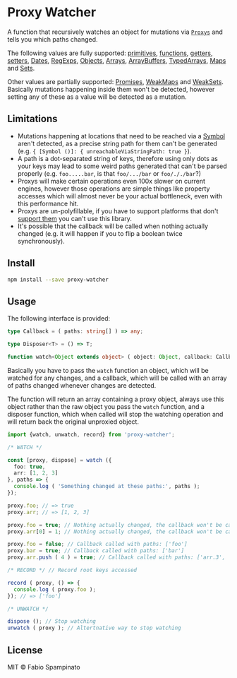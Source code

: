 # Proxy Watcher

A function that recursively watches an object for mutations via [`Proxys`](https://developer.mozilla.org/en-US/docs/Web/JavaScript/Reference/Global_Objects/Proxy) and tells you which paths changed.

The following values are fully supported: [primitives](https://developer.mozilla.org/en-US/docs/Glossary/Primitive), [functions](https://developer.mozilla.org/en-US/docs/Web/JavaScript/Guide/Functions), [getters](https://developer.mozilla.org/en-US/docs/Web/JavaScript/Reference/Functions/get), [setters](https://developer.mozilla.org/en-US/docs/Web/JavaScript/Reference/Functions/set), [Dates](https://developer.mozilla.org/en-US/docs/Web/JavaScript/Reference/Global_Objects/Date), [RegExps](https://developer.mozilla.org/en-US/docs/Web/JavaScript/Reference/Global_Objects/RegExp), [Objects](https://developer.mozilla.org/en-US/docs/Web/JavaScript/Reference/Global_Objects/Object), [Arrays](https://developer.mozilla.org/en-US/docs/Web/JavaScript/Reference/Global_Objects/Array), [ArrayBuffers](https://developer.mozilla.org/en-US/docs/Web/JavaScript/Reference/Global_Objects/ArrayBuffer), [TypedArrays](https://developer.mozilla.org/en-US/docs/Web/JavaScript/Reference/Global_Objects/TypedArray), [Maps](https://developer.mozilla.org/en-US/docs/Web/JavaScript/Reference/Global_Objects/Map) and [Sets](https://developer.mozilla.org/en-US/docs/Web/JavaScript/Reference/Global_Objects/Set).

Other values are partially supported: [Promises](https://developer.mozilla.org/en/docs/Web/JavaScript/Reference/Global_Objects/Promise), [WeakMaps](https://developer.mozilla.org/en-US/docs/Web/JavaScript/Reference/Global_Objects/WeakMap) and [WeakSets](https://developer.mozilla.org/en-US/docs/Web/JavaScript/Reference/Global_Objects/WeakSet). Basically mutations happening inside them won't be detected, however setting any of these as a value will be detected as a mutation.

## Limitations

- Mutations happening at locations that need to be reached via a [Symbol](https://developer.mozilla.org/en-US/docs/Web/JavaScript/Reference/Global_Objects/Symbol) aren't detected, as a precise string path for them can't be generated (e.g. `{ [Symbol ()]: { unreachableViaStringPath: true }`).
- A path is a dot-separated string of keys, therefore using only dots as your keys may lead to some weird paths generated that can't be parsed properly (e.g. `foo.....bar`, is that `foo/.../bar` or `foo/././bar`?)
- Proxys will make certain operations even 100x slower on current engines, however those operations are simple things like property accesses which will almost never be your actual bottleneck, even with this performance hit.
- Proxys are un-polyfillable, if you have to support platforms that don't [support them](https://caniuse.com/#search=proxy) you can't use this library.
- It's possible that the callback will be called when nothing actually changed (e.g. it will happen if you to flip a boolean twice synchronously).

## Install

```sh
npm install --save proxy-watcher
```

## Usage

The following interface is provided:

```ts
type Callback = ( paths: string[] ) => any;

type Disposer<T> = () => T;

function watch<Object extends object> ( object: Object, callback: Callback ): [proxy, Disposer<Object>];
```

Basically you have to pass the `watch` function an object, which will be watched for any changes, and a callback, which will be called with an array of paths changed whenever changes are detected.

The function will return an array containing a proxy object, always use this object rather than the raw object you pass the `watch` function, and a disposer function, which when called will stop the watching operation and will return back the original unproxied object.

```ts
import {watch, unwatch, record} from 'proxy-watcher';

/* WATCH */

const [proxy, dispose] = watch ({
  foo: true,
  arr: [1, 2, 3]
}, paths => {
  console.log ( 'Something changed at these paths:', paths );
});

proxy.foo; // => true
proxy.arr; // => [1, 2, 3]

proxy.foo = true; // Nothing actually changed, the callback won't be called
proxy.arr[0] = 1; // Nothing actually changed, the callback won't be called

proxy.foo = false; // Callback called with paths: ['foo']
proxy.bar = true; // Callback called with paths: ['bar']
proxy.arr.push ( 4 ) = true; // Callback called with paths: ['arr.3', 'arr']

/* RECORD */ // Record root keys accessed

record ( proxy, () => {
  console.log ( proxy.foo );
}); // => ['foo']

/* UNWATCH */

dispose (); // Stop watching
unwatch ( proxy ); // Altertnative way to stop watching
```

## License

MIT © Fabio Spampinato
